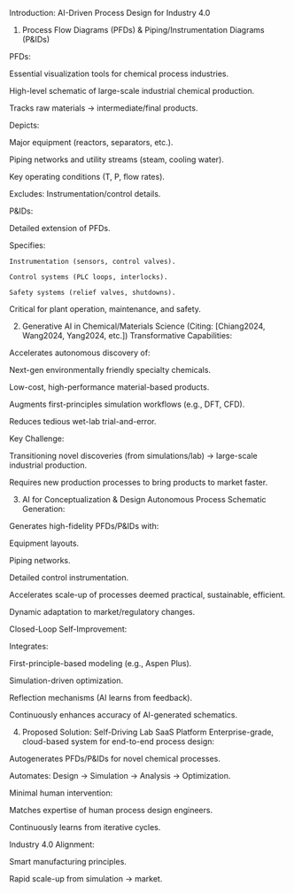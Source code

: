 Introduction: AI-Driven Process Design for Industry 4.0
1. Process Flow Diagrams (PFDs) & Piping/Instrumentation Diagrams (P&IDs)

 
PFDs:

 Essential visualization tools for chemical process industries.

 High-level schematic of large-scale industrial chemical production.

 Tracks raw materials → intermediate/final products.

 Depicts:

   Major equipment (reactors, separators, etc.).

   Piping networks and utility streams (steam, cooling water).

   Key operating conditions (T, P, flow rates).

  Excludes: Instrumentation/control details.

P&IDs:

   Detailed extension of PFDs.

  Specifies:

    Instrumentation (sensors, control valves).

    Control systems (PLC loops, interlocks).

    Safety systems (relief valves, shutdowns).

  Critical for plant operation, maintenance, and safety.



  

2. Generative AI in Chemical/Materials Science (Citing: [Chiang2024, Wang2024, Yang2024, etc.])
Transformative Capabilities:

Accelerates autonomous discovery of:

Next-gen environmentally friendly specialty chemicals.

Low-cost, high-performance material-based products.

Augments first-principles simulation workflows (e.g., DFT, CFD).

Reduces tedious wet-lab trial-and-error.

Key Challenge:

Transitioning novel discoveries (from simulations/lab) → large-scale industrial production.

Requires new production processes to bring products to market faster.




3. AI for Conceptualization & Design
Autonomous Process Schematic Generation:

Generates high-fidelity PFDs/P&IDs with:

Equipment layouts.

Piping networks.

Detailed control instrumentation.

Accelerates scale-up of processes deemed practical, sustainable, efficient.

Dynamic adaptation to market/regulatory changes.

Closed-Loop Self-Improvement:

Integrates:

First-principle-based modeling (e.g., Aspen Plus).

Simulation-driven optimization.

Reflection mechanisms (AI learns from feedback).

Continuously enhances accuracy of AI-generated schematics.






4. Proposed Solution: Self-Driving Lab SaaS Platform
Enterprise-grade, cloud-based system for end-to-end process design:

Autogenerates PFDs/P&IDs for novel chemical processes.

Automates: Design → Simulation → Analysis → Optimization.

Minimal human intervention:

Matches expertise of human process design engineers.

Continuously learns from iterative cycles.

Industry 4.0 Alignment:

Smart manufacturing principles.

Rapid scale-up from simulation → market.

